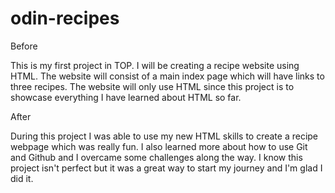 # odin-recipes
<p>Before</p>
<p>This is my first project in TOP. 
I will be creating a recipe website using HTML.
The website will consist of a main index page which will have links to three recipes.
The website will only use HTML since this project is to showcase everything I have learned about HTML so far.</p>
<p>After</p>
<p>During this project I was able to use my new HTML skills to create a recipe webpage which was really fun. 
I also learned more about how to use Git and Github and I overcame some challenges along the way. I know this project isn't perfect but it was a great way to start my journey and I'm glad I did it.</p>
